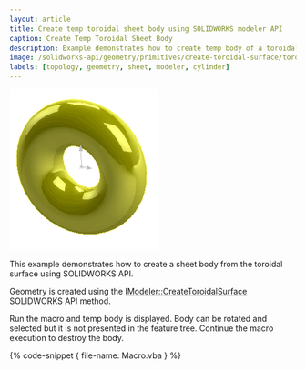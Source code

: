 ```yaml
---
layout: article
title: Create temp toroidal sheet body using SOLIDWORKS modeler API
caption: Create Temp Toroidal Sheet Body
description: Example demonstrates how to create temp body of a toroidal sheet
image: /solidworks-api/geometry/primitives/create-toroidal-surface/toroidal-surface.png
labels: [topology, geometry, sheet, modeler, cylinder]
---
```

![Toroidal sheet body](toroidal-surface.png)

This example demonstrates how to create a sheet body from the toroidal surface using SOLIDWORKS API.

Geometry is created using the [IModeler::CreateToroidalSurface](http://help.solidworks.com/2018/english/api/sldworksapi/solidworks.interop.sldworks~solidworks.interop.sldworks.imodeler~createtoroidalsurface.html) SOLIDWORKS API method.

Run the macro and temp body is displayed. Body can be rotated and selected but it is not presented in the feature tree. Continue the macro execution to destroy the body.

{% code-snippet { file-name: Macro.vba } %}
